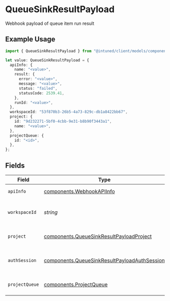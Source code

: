 # QueueSinkResultPayload

Webhook payload of queue item run result

## Example Usage

```typescript
import { QueueSinkResultPayload } from "@intuned/client/models/components";

let value: QueueSinkResultPayload = {
  apiInfo: {
    name: "<value>",
    result: {
      error: "<value>",
      message: "<value>",
      status: "failed",
      statusCode: 2539.41,
    },
    runId: "<value>",
  },
  workspaceId: "53f870b3-26b5-4a73-829c-db1a8422bb67",
  project: {
    id: "9d232271-5bf0-4cbb-9e31-b8b90f3443a1",
    name: "<value>",
  },
  projectQueue: {
    id: "<id>",
  },
};
```

## Fields

| Field                                                                                                        | Type                                                                                                         | Required                                                                                                     | Description                                                                                                  |
| ------------------------------------------------------------------------------------------------------------ | ------------------------------------------------------------------------------------------------------------ | ------------------------------------------------------------------------------------------------------------ | ------------------------------------------------------------------------------------------------------------ |
| `apiInfo`                                                                                                    | [components.WebhookAPIInfo](../../models/components/webhookapiinfo.md)                                       | :heavy_check_mark:                                                                                           | Webhook API info                                                                                             |
| `workspaceId`                                                                                                | *string*                                                                                                     | :heavy_check_mark:                                                                                           | The workspace ID of the API                                                                                  |
| `project`                                                                                                    | [components.QueueSinkResultPayloadProject](../../models/components/queuesinkresultpayloadproject.md)         | :heavy_check_mark:                                                                                           | The project details of the API                                                                               |
| `authSession`                                                                                                | [components.QueueSinkResultPayloadAuthSession](../../models/components/queuesinkresultpayloadauthsession.md) | :heavy_minus_sign:                                                                                           | The auth session used in the run                                                                             |
| `projectQueue`                                                                                               | [components.ProjectQueue](../../models/components/projectqueue.md)                                           | :heavy_check_mark:                                                                                           | The queue details of the run                                                                                 |